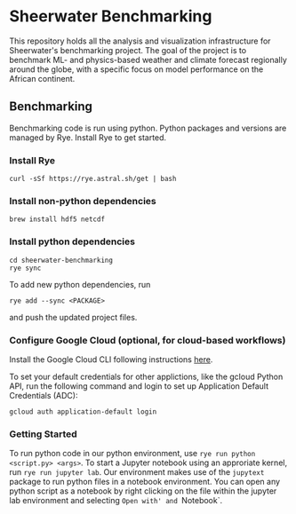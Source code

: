 # Sheerwater Benchmarking

This repository holds all the analysis and visualization infrastructure for Sheerwater's benchmarking
project. The goal of the project is to benchmark ML- and physics-based weather and climate forecast regionally
around the globe, with a specific focus on model performance on the African continent.


## Benchmarking

Benchmarking code is run using python. Python packages and versions are managed by Rye. Install
Rye to get started.

### Install Rye

```
curl -sSf https://rye.astral.sh/get | bash
```

### Install non-python dependencies

```
brew install hdf5 netcdf
```

### Install python dependencies

```
cd sheerwater-benchmarking
rye sync
```

To add new python dependencies, run
```
rye add --sync <PACKAGE>
```
and push the updated project files. 

### Configure Google Cloud (optional, for cloud-based workflows) 
Install the Google Cloud CLI following instructions [here](https://cloud.google.com/sdk/docs/install). 

To set your default credentials for other applictions, like the gcloud Python API, run the following command and login to set up Application Default Credentials (ADC): 
```
gcloud auth application-default login
```

### Getting Started
To run python code in our python environment, use `rye run python <script.py> <args>`. To start a Jupyter notebook using an approriate kernel, run `rye run jupyter lab`. Our environment makes use of the `jupytext` package to run python files in a notebook environment. You can open any python script as a notebook by right clicking on the file within the jupyter lab environment and selecting `Open with' and `Notebook`. 



